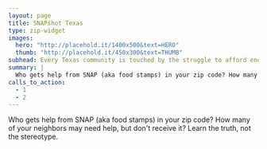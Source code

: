 ```yaml
---
layout: page
title: SNAPshot Texas
type: zip-widget
images:
  hero: "http://placehold.it/1400x500&text=HERO"
  thumb: "http://placehold.it/450x300&text=THUMB"
subhead: Every Texas community is touched by the struggle to afford enough food.
summary: |
  Who gets help from SNAP (aka food stamps) in your zip code? How many of your neighbors may need help, but don't receive it? Learn the truth, not the stereotype.
calls_to_action:
  - 1
  - 2
---
```


Who gets help from SNAP (aka food stamps) in your zip code? How many of your neighbors may need help, but don't receive it? Learn the truth, not the stereotype.
